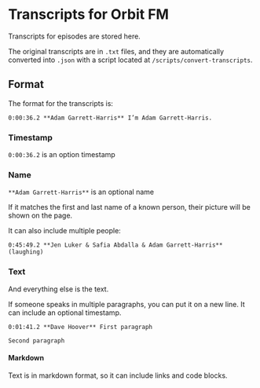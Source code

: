 # Transcripts for Orbit FM

Transcripts for episodes are stored here.

The original transcripts are in `.txt` files, and they are automatically converted into `.json` with a script located at `/scripts/convert-transcripts`.

## Format

The format for the transcripts is:

```
0:00:36.2 **Adam Garrett-Harris** I’m Adam Garrett-Harris.
```

### Timestamp

`0:00:36.2` is an option timestamp

### Name

`**Adam Garrett-Harris**` is an optional name

If it matches the first and last name of a known person, their picture will be shown on the page.

It can also include multiple people:

```
0:45:49.2 **Jen Luker & Safia Abdalla & Adam Garrett-Harris** (laughing)
```

### Text

And everything else is the text.

If someone speaks in multiple paragraphs, you can put it on a new line. It can include an optional timestamp.

```
0:01:41.2 **Dave Hoover** First paragraph

Second paragraph
```

#### Markdown

Text is in markdown format, so it can include links and code blocks.
